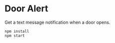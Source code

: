 Door Alert
==========

Get a text message notification when a door opens.

```
npm install
npm start
```